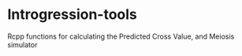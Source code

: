 # Introgression-tools
Rcpp functions for calculating the Predicted Cross Value, and Meiosis simulator
